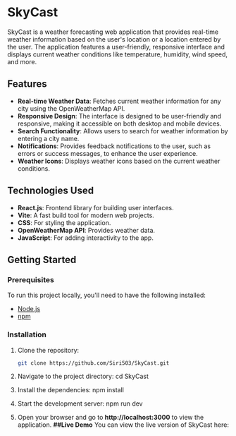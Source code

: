 # SkyCast

SkyCast is a weather forecasting web application that provides real-time weather information based on the user's location or a location entered by the user. The application features a user-friendly, responsive interface and displays current weather conditions like temperature, humidity, wind speed, and more.

## Features

- **Real-time Weather Data**: Fetches current weather information for any city using the OpenWeatherMap API.
- **Responsive Design**: The interface is designed to be user-friendly and responsive, making it accessible on both desktop and mobile devices.
- **Search Functionality**: Allows users to search for weather information by entering a city name.
- **Notifications**: Provides feedback notifications to the user, such as errors or success messages, to enhance the user experience.
- **Weather Icons**: Displays weather icons based on the current weather conditions.

## Technologies Used

- **React.js**: Frontend library for building user interfaces.
- **Vite**: A fast build tool for modern web projects.
- **CSS**: For styling the application.
- **OpenWeatherMap API**: Provides weather data.
- **JavaScript**: For adding interactivity to the app.

## Getting Started

### Prerequisites

To run this project locally, you'll need to have the following installed:

- [Node.js](https://nodejs.org/)
- [npm](https://www.npmjs.com/)

### Installation

1. Clone the repository:

   ```bash
   git clone https://github.com/Siri503/SkyCast.git
2. Navigate to the project directory:
   cd SkyCast
3. Install the dependencies:
   npm install
4. Start the development server:
   npm run dev
5. Open your browser and go to **http://localhost:3000** to view the application.
**##Live Demo**
You can view the live version of SkyCast here:[ ](https://skycast-6afv.onrender.com/)

